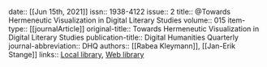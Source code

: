 date:: [[Jun 15th, 2021]]
issn:: 1938-4122
issue:: 2
title:: @Towards Hermeneutic Visualization in Digital Literary Studies
volume:: 015
item-type:: [[journalArticle]]
original-title:: Towards Hermeneutic Visualization in Digital Literary Studies
publication-title:: Digital Humanities Quarterly
journal-abbreviation:: DHQ
authors:: [[Rabea Kleymann]], [[Jan-Erik Stange]]
links:: [Local library](zotero://select/groups/2386895/items/8YCYL2RP), [Web library](https://www.zotero.org/groups/2386895/items/8YCYL2RP)
